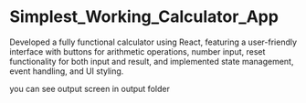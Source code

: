 # Simplest_Working_Calculator_App
Developed a fully functional calculator using React, featuring a user-friendly interface with buttons for
arithmetic operations, number input, reset functionality for both input and result, and implemented state
management, event handling, and UI styling.

you can see output screen in output folder
